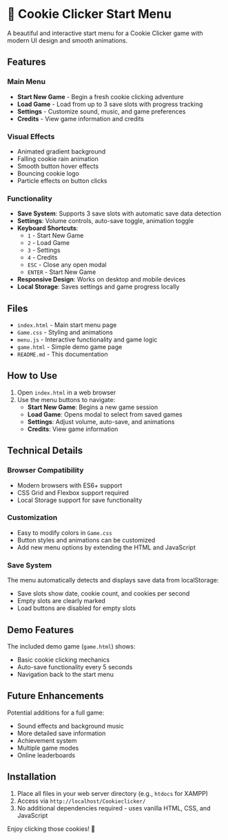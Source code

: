 # 🍪 Cookie Clicker Start Menu

A beautiful and interactive start menu for a Cookie Clicker game with modern UI design and smooth animations.

## Features

### Main Menu
- **Start New Game** - Begin a fresh cookie clicking adventure
- **Load Game** - Load from up to 3 save slots with progress tracking
- **Settings** - Customize sound, music, and game preferences
- **Credits** - View game information and credits

### Visual Effects
- Animated gradient background
- Falling cookie rain animation
- Smooth button hover effects
- Bouncing cookie logo
- Particle effects on button clicks

### Functionality
- **Save System**: Supports 3 save slots with automatic save data detection
- **Settings**: Volume controls, auto-save toggle, animation toggle
- **Keyboard Shortcuts**: 
  - `1` - Start New Game
  - `2` - Load Game
  - `3` - Settings  
  - `4` - Credits
  - `ESC` - Close any open modal
  - `ENTER` - Start New Game
- **Responsive Design**: Works on desktop and mobile devices
- **Local Storage**: Saves settings and game progress locally

## Files

- `index.html` - Main start menu page
- `Game.css` - Styling and animations
- `menu.js` - Interactive functionality and game logic
- `game.html` - Simple demo game page
- `README.md` - This documentation

## How to Use

1. Open `index.html` in a web browser
2. Use the menu buttons to navigate:
   - **Start New Game**: Begins a new game session
   - **Load Game**: Opens modal to select from saved games
   - **Settings**: Adjust volume, auto-save, and animations
   - **Credits**: View game information

## Technical Details

### Browser Compatibility
- Modern browsers with ES6+ support
- CSS Grid and Flexbox support required
- Local Storage support for save functionality

### Customization
- Easy to modify colors in `Game.css`
- Button styles and animations can be customized
- Add new menu options by extending the HTML and JavaScript

### Save System
The menu automatically detects and displays save data from localStorage:
- Save slots show date, cookie count, and cookies per second
- Empty slots are clearly marked
- Load buttons are disabled for empty slots

## Demo Features

The included demo game (`game.html`) shows:
- Basic cookie clicking mechanics
- Auto-save functionality every 5 seconds
- Navigation back to the start menu

## Future Enhancements

Potential additions for a full game:
- Sound effects and background music
- More detailed save information
- Achievement system
- Multiple game modes
- Online leaderboards

## Installation

1. Place all files in your web server directory (e.g., `htdocs` for XAMPP)
2. Access via `http://localhost/Cookieclicker/`
3. No additional dependencies required - uses vanilla HTML, CSS, and JavaScript

Enjoy clicking those cookies! 🍪
